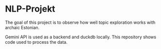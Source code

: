 # NLP-Projekt

The goal of this project is to observe how well topic exploration works with archaic Estonian.

Gemini API is used as a backend and duckdb locally. This repository shows code used to process the data.